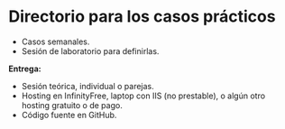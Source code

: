 # Directorio para los casos prácticos

- Casos semanales.
- Sesión de laboratorio para definirlas.

**Entrega:**

- Sesión teórica, individual o parejas.
- Hosting en InfinityFree, laptop con IIS (no prestable), o algún otro hosting gratuito o de pago.
- Código fuente en GitHub.
